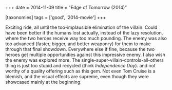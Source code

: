+++
date = 2014-11-09
title = "Edge of Tomorrow (2014)"

[taxonomies]
tags = ['good', '2014-movie']
+++

Exciting ride, all until the too-implausible elimination of the villain.
Could have been better if the humans lost actually, instead of the lazy
resolution, where the two heroes receive way too much pounding. The
enemy was also too advanced (faster, bigger, and better weaponry) for
them to make through that final showdown. Everywhere else if fine,
because the two heroes get multiple opportunities against this
impressive enemy. I also wish the enemy was explored more. The
single-super-villain-controls-all-others thing is just too stupid and
recycled (think *Independence Day*). and not worthy of a quality
offering such as this gem. Not even Tom Cruise is a blemish, and the
visual effects are supreme, even though they were showcased mainly at
the beginning.
